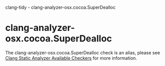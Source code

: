 clang-tidy - clang-analyzer-osx.cocoa.SuperDealloc

</div>

<div class="meta"
http-equiv=refresh="5;URL=https://clang.llvm.org/docs/analyzer/checkers.html#osx-cocoa-superdealloc">

</div>

# clang-analyzer-osx.cocoa.SuperDealloc

The clang-analyzer-osx.cocoa.SuperDealloc check is an alias, please see
[Clang Static Analyzer Available
Checkers](https://clang.llvm.org/docs/analyzer/checkers.html#osx-cocoa-superdealloc)
for more information.
